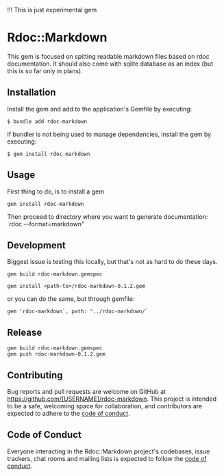 !!! This is just experimental gem

# Rdoc::Markdown
This gem is focused on spitting readable markdown files based on rdoc documentation. It should also come with sqlite database as an index (but this is so far only in plans). 

## Installation

Install the gem and add to the application's Gemfile by executing:

    $ bundle add rdoc-markdown

If bundler is not being used to manage dependencies, install the gem by executing:

    $ gem install rdoc-markdown

## Usage
First thing to do, is to install a gem

`gem install rdoc-markdown`

Then proceed to directory where you want to generate documentation:
`rdoc --format=markdown"

## Development
Biggest issue is testing this locally, but that's not as hard to do these days.

```
gem build rdoc-markdown.gemspec
```

```
gem install <path-to>/rdoc-markdown-0.1.2.gem
```

or you can do the same, but through gemfile:

```
gem 'rdoc-markdown`, path: "../rdoc-markdown/`
```

## Release
```
gem build rdoc-markdown.gemspec
gem push rdoc-markdown-0.1.2.gem
```
## Contributing

Bug reports and pull requests are welcome on GitHub at https://github.com/[USERNAME]/rdoc-markdown. This project is intended to be a safe, welcoming space for collaboration, and contributors are expected to adhere to the [code of conduct](https://github.com/[USERNAME]/rdoc-markdown/blob/master/CODE_OF_CONDUCT.md).

## Code of Conduct

Everyone interacting in the Rdoc::Markdown project's codebases, issue trackers, chat rooms and mailing lists is expected to follow the [code of conduct](https://github.com/[USERNAME]/rdoc-markdown/blob/master/CODE_OF_CONDUCT.md).
